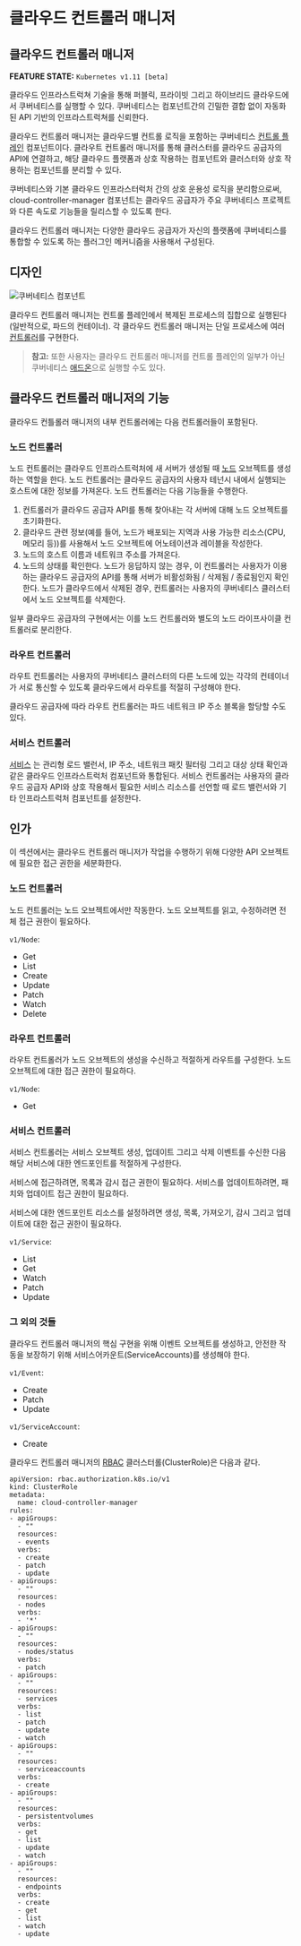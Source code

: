 # 클라우드 컨트롤러 매니저

## 클라우드 컨트롤러 매니저

**FEATURE STATE:** `Kubernetes v1.11 [beta]`

클라우드 인프라스트럭쳐 기술을 통해 퍼블릭, 프라이빗 그리고 하이브리드 클라우드에서 쿠버네티스를 실행할 수 있다. 쿠버네티스는 컴포넌트간의 긴밀한 결합 없이 자동화된 API 기반의 인프라스트럭쳐를 신뢰한다.

클라우드 컨트롤러 매니저는 클라우드별 컨트롤 로직을 포함하는 쿠버네티스 [컨트롤 플레인](https://kubernetes.io/ko/docs/reference/glossary/?all=true#term-control-plane) 컴포넌트이다. 클라우트 컨트롤러 매니저를 통해 클러스터를 클라우드 공급자의 API에 연결하고, 해당 클라우드 플랫폼과 상호 작용하는 컴포넌트와 클러스터와 상호 작용하는 컴포넌트를 분리할 수 있다.

쿠버네티스와 기본 클라우드 인프라스터럭처 간의 상호 운용성 로직을 분리함으로써, cloud-controller-manager 컴포넌트는 클라우드 공급자가 주요 쿠버네티스 프로젝트와 다른 속도로 기능들을 릴리스할 수 있도록 한다.

클라우드 컨트롤러 매니저는 다양한 클라우드 공급자가 자신의 플랫폼에 쿠버네티스를 통합할 수 있도록 하는 플러그인 메커니즘을 사용해서 구성된다.

## 디자인

![&#xCFE0;&#xBC84;&#xB124;&#xD2F0;&#xC2A4; &#xCEF4;&#xD3EC;&#xB10C;&#xD2B8;](https://d33wubrfki0l68.cloudfront.net/7016517375d10c702489167e704dcb99e570df85/7bb53/images/docs/components-of-kubernetes.png)

클라우드 컨트롤러 매니저는 컨트롤 플레인에서 복제된 프로세스의 집합으로 실행된다\(일반적으로, 파드의 컨테이너\). 각 클라우드 컨트롤러 매니저는 단일 프로세스에 여러 [컨트롤러](https://kubernetes.io/ko/docs/concepts/architecture/controller/)를 구현한다.

> **참고:** 또한 사용자는 클라우드 컨트롤러 매니저를 컨트롤 플레인의 일부가 아닌 쿠버네티스 [애드온](https://kubernetes.io/docs/concepts/cluster-administration/addons/)으로 실행할 수도 있다.

## 클라우드 컨트롤러 매니저의 기능

클라우드 컨틀롤러 매니저의 내부 컨트롤러에는 다음 컨트롤러들이 포함된다.

### 노드 컨트롤러

노드 컨트롤러는 클라우드 인프라스트럭처에 새 서버가 생성될 때 [노드](https://kubernetes.io/ko/docs/concepts/architecture/nodes/) 오브젝트를 생성하는 역할을 한다. 노드 컨트롤러는 클라우드 공급자의 사용자 테넌시 내에서 실행되는 호스트에 대한 정보를 가져온다. 노드 컨트롤러는 다음 기능들을 수행한다.

1. 컨트롤러가 클라우드 공급자 API를 통해 찾아내는 각 서버에 대해 노드 오브젝트를 초기화한다.
2. 클라우드 관련 정보\(예를 들어, 노드가 배포되는 지역과 사용 가능한 리소스\(CPU, 메모리 등\)\)를 사용해서 노드 오브젝트에 어노테이션과 레이블을 작성한다.
3. 노드의 호스트 이름과 네트워크 주소를 가져온다.
4. 노드의 상태를 확인한다. 노드가 응답하지 않는 경우, 이 컨트롤러는 사용자가 이용하는 클라우드 공급자의 API를 통해 서버가 비활성화됨 / 삭제됨 / 종료됨인지 확인한다. 노드가 클라우드에서 삭제된 경우, 컨트롤러는 사용자의 쿠버네티스 클러스터에서 노드 오브젝트를 삭제한다.

일부 클라우드 공급자의 구현에서는 이를 노드 컨트롤러와 별도의 노드 라이프사이클 컨트롤러로 분리한다.

### 라우트 컨트롤러

라우트 컨트롤러는 사용자의 쿠버네티스 클러스터의 다른 노드에 있는 각각의 컨테이너가 서로 통신할 수 있도록 클라우드에서 라우트를 적절히 구성해야 한다.

클라우드 공급자에 따라 라우트 컨트롤러는 파드 네트워크 IP 주소 블록을 할당할 수도 있다.

### 서비스 컨트롤러

[서비스](https://kubernetes.io/docs/concepts/services-networking/service/) 는 관리형 로드 밸런서, IP 주소, 네트워크 패킷 필터링 그리고 대상 상태 확인과 같은 클라우드 인프라스트럭처 컴포넌트와 통합된다. 서비스 컨트롤러는 사용자의 클라우드 공급자 API와 상호 작용해서 필요한 서비스 리소스를 선언할 때 로드 밸런서와 기타 인프라스트럭처 컴포넌트를 설정한다.

## 인가

이 섹션에서는 클라우드 컨트롤러 매니저가 작업을 수행하기 위해 다양한 API 오브젝트에 필요한 접근 권한을 세분화한다.

### 노드 컨트롤러

노드 컨트롤러는 노드 오브젝트에서만 작동한다. 노드 오브젝트를 읽고, 수정하려면 전체 접근 권한이 필요하다.

`v1/Node`:

* Get
* List
* Create
* Update
* Patch
* Watch
* Delete

### 라우트 컨트롤러

라우트 컨트롤러가 노드 오브젝트의 생성을 수신하고 적절하게 라우트를 구성한다. 노드 오브젝트에 대한 접근 권한이 필요하다.

`v1/Node`:

* Get

### 서비스 컨트롤러

서비스 컨트롤러는 서비스 오브젝트 생성, 업데이트 그리고 삭제 이벤트를 수신한 다음 해당 서비스에 대한 엔드포인트를 적절하게 구성한다.

서비스에 접근하려면, 목록과 감시 접근 권한이 필요하다. 서비스를 업데이트하려면, 패치와 업데이트 접근 권한이 필요하다.

서비스에 대한 엔드포인트 리소스를 설정하려면 생성, 목록, 가져오기, 감시 그리고 업데이트에 대한 접근 권한이 필요하다.

`v1/Service`:

* List
* Get
* Watch
* Patch
* Update

### 그 외의 것들

클라우드 컨트롤러 매니저의 핵심 구현을 위해 이벤트 오브젝트를 생성하고, 안전한 작동을 보장하기 위해 서비스어카운트\(ServiceAccounts\)를 생성해야 한다.

`v1/Event`:

* Create
* Patch
* Update

`v1/ServiceAccount`:

* Create

클라우드 컨트롤러 매니저의 [RBAC](https://kubernetes.io/docs/reference/access-authn-authz/rbac/) 클러스터롤\(ClusterRole\)은 다음과 같다.

```text
apiVersion: rbac.authorization.k8s.io/v1
kind: ClusterRole
metadata:
  name: cloud-controller-manager
rules:
- apiGroups:
  - ""
  resources:
  - events
  verbs:
  - create
  - patch
  - update
- apiGroups:
  - ""
  resources:
  - nodes
  verbs:
  - '*'
- apiGroups:
  - ""
  resources:
  - nodes/status
  verbs:
  - patch
- apiGroups:
  - ""
  resources:
  - services
  verbs:
  - list
  - patch
  - update
  - watch
- apiGroups:
  - ""
  resources:
  - serviceaccounts
  verbs:
  - create
- apiGroups:
  - ""
  resources:
  - persistentvolumes
  verbs:
  - get
  - list
  - update
  - watch
- apiGroups:
  - ""
  resources:
  - endpoints
  verbs:
  - create
  - get
  - list
  - watch
  - update
```

###  <a id="&#xB2E4;&#xC74C;-&#xB0B4;&#xC6A9;"></a>

